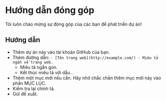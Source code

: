 # Hướng dẫn đóng góp

Tôi luôn chào mừng sự đóng góp của các bạn để phát triển dự án!

## Hướng dẫn

- Thêm dự án này vào tài khoản GitHub của bạn.
- Thêm đường dẫn: `- [Tên trang web](http://example.com/) - Miêu tả ngắn về trang web.`
    - Miêu tả ngắn gon.
    - Kết thúc miêu tả với dẫu`.`.
- Thêm một mục mới nếu cần. Hãy nhớ chắc chắn thêm mục mới này vào phần MỤC LỤC.
- Kiểm tra lại chính tả.
- Gửi đề xuất.
